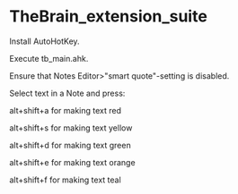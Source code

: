 # TheBrain_extension_suite

Install AutoHotKey.

Execute tb_main.ahk.

Ensure that Notes Editor>"smart quote"-setting is disabled.

Select text in a Note and press:

alt+shift+a for making text red

alt+shift+s for making text yellow

alt+shift+d for making text green

alt+shift+e for making text orange

alt+shift+f for making text teal